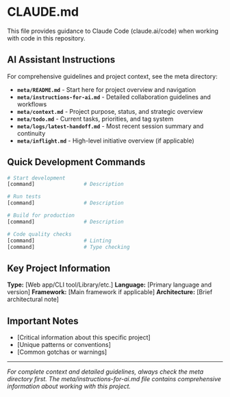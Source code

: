 # CLAUDE.md

This file provides guidance to Claude Code (claude.ai/code) when working with code in this repository.

## AI Assistant Instructions

For comprehensive guidelines and project context, see the meta directory:

- **`meta/README.md`** - Start here for project overview and navigation
- **`meta/instructions-for-ai.md`** - Detailed collaboration guidelines and workflows
- **`meta/context.md`** - Project purpose, status, and strategic overview  
- **`meta/todo.md`** - Current tasks, priorities, and tag system
- **`meta/logs/latest-handoff.md`** - Most recent session summary and continuity
- **`meta/inflight.md`** - High-level initiative overview (if applicable)

## Quick Development Commands

```bash
# Start development
[command]                # Description

# Run tests
[command]                # Description

# Build for production
[command]                # Description

# Code quality checks
[command]                # Linting
[command]                # Type checking
```

## Key Project Information

**Type:** [Web app/CLI tool/Library/etc.]
**Language:** [Primary language and version]
**Framework:** [Main framework if applicable]
**Architecture:** [Brief architectural note]

## Important Notes

- [Critical information about this specific project]
- [Unique patterns or conventions]
- [Common gotchas or warnings]

---

*For complete context and detailed guidelines, always check the meta directory first. The meta/instructions-for-ai.md file contains comprehensive information about working with this project.*